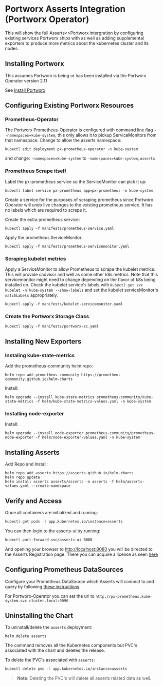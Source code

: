 # Portworx Asserts Integration (Portworx Operator)

This will show the full Asserts<>Portworx intergration by configuring existing
services Portworx ships with as well as adding supplemental exporters to produce
more metrics about the kubernetes cluster and its nodes.


## Installing Portworx

This assumes Portworx is being or has been installed via the Portworx Operator version 2.11

See [Install Portworx](https://docs.portworx.com/install-portworx/)


## Configuring Existing Portworx Resources

### Prometheus-Operator

The Portworx Prometheus-Operator is configured with command line flag `--namespaces=kube-system`, this only allows it to pickup ServiceMonitors from that namespace. Change to allow the asserts namespace:

```
kubectl edit deployment px-prometheus-operator -n kube-system
```

and change: `-namespaces=kube-system` to `-namespaces=kube-system,asserts`

### Prometheus Scrape itself

Label the px-prometheus service so the ServiceMonitor can pick it up:

```
kubectl label service px-prometheus app=px-prometheus -n kube-system
```

Create a service for the purposes of scraping prometheus since Portworx Operator will undo live
changes to the existing prometheus service. It has no labels which are required to scrape it.

Create the extra prometheus service:

```
kubectl apply -f manifests/prometheus-service.yaml
```

Apply the prometheus ServiceMonitor:

```
kubectl apply -f manifests/prometheus-servicemonitor.yaml
```

### Scraping kubelet metrics

Apply a ServiceMonitor to allow Prometheus to scrape the kubelet metrics. This will provide cadvisor and well as some other k8s metrics. Note that this servicemonitor might need to change depending on the flavor of k8s being installed on. Check the kubelet service's labels with `kubectl get svc kubelet -n kube-system --show-labels` and set the kubelet serviceMonitor's `matchLabels` appropriately.

```
kubectl apply -f manifests/kubelet-servicemonitor.yaml
```

### Create the Portworx Storage Class

```
kubectl apply -f manifests/portworx-sc.yaml
```


## Installing New Exporters 

### Instaling kube-state-metrics

Add the prometheus-community helm repo:

```
helm repo add prometheus-community https://prometheus-community.github.io/helm-charts

```

Install:

```
helm upgrade --install kube-state-metrics prometheus-community/kube-state-metrics -f helm/kube-state-metrics-values.yaml -n kube-system
```

### Installing node-exporter

Install:

```
helm upgrade --install node-exporter prometheus-community/prometheus-node-exporter -f helm/node-exporter-values.yaml -n kube-system
```

## Installing Asserts

Add Repo and Install:

```
helm repo add asserts https://asserts.github.io/helm-charts
helm repo update
helm install asserts asserts/asserts -n asserts -f helm/asserts-values.yaml --create-namespace
```

## Verify and Access

Once all containers are initialized and running:

```bash
kubectl get pods -l app.kubernetes.io/instance=asserts
```

You can then login to the asserts-ui by running:

```bash
kubectl port-forward svc/asserts-ui 8080
```

And opening your browser to [http://localhost:8080](http://localhost:8080)
you will be directed to the Asserts Registration page. There you can acquire
a license as seen [here](https://docs.asserts.ai/getting-started/self-hosted/helm-chart#see-the-data)


## Configuring Prometheus DataSources

Configure your Prometheus DataSource which Asserts will connect to
and query by following [these instructions](https://docs.asserts.ai/integrations/data-source/prometheus)

For Portworx-Operator you can set the url to `http://px-prometheus.kube-system.svc.cluster.local:9090`


## Uninstalling the Chart

To uninstall/delete the `asserts` deployment:

```console
helm delete asserts
```

The command removes all the Kubernetes components but PVC's associated with the chart and deletes the release.

To delete the PVC's associated with `asserts`:

```bash
kubectl delete pvc -l app.kubernetes.io/instance=asserts
```

> **Note**: Deleting the PVC's will delete all asserts related data as well. 
